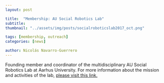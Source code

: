 ```yaml
---
layout: post

title:  "Membership: AU Social Robotics Lab"
subtitle: 
thumbnail: "../assets/img/posts/socialroboticslab2017_oct.png"

tags: [membership, outreach]
categories: [news]

author: Nicolás Navarro-Guerrero
---
```


Founding member and coordinator of the multidisciplinary AU Social Robotics Lab at Aarhus University. For more information about the mission and activities of the lab, <a href="https://web.archive.org/web/20210622052326if_/https://projects.au.dk/socialrobotics/" target="_blank">please visit this link.</a>

<!--more-->

